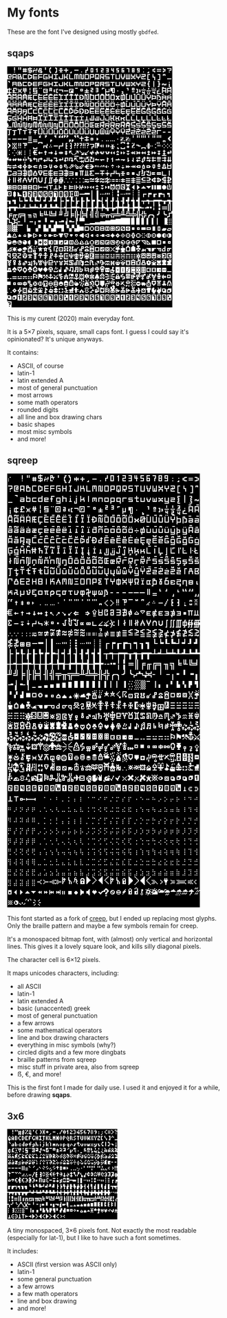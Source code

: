 My fonts
========

These are the font I've designed using mostly `gbdfed`.


sqaps
-----

![sqaps image](sqaps/sqaps.png)

This is my curent (2020) main everyday font.

It is a 5×7 pixels, square, small caps font.
I guess I could say it's opinionated?
It's unique anyways.

It contains:

- ASCII, of course
- latin-1
- latin extended A
- most of general punctuation
- most arrows
- some math operators
- rounded digits
- all line and box drawing chars
- basic shapes
- most misc symbols
- and more!


sqreep
------

![sqreep image](sqreep/sqreep.png)

This font started as a fork of [creep], but I ended up replacing most glyphs.
Only the braille pattern and maybe a few symbols remain for creep.

It's a monospaced bitmap font, with (almost) only vertical and horizontal lines.
This gives it a lovely square look, and kills silly diagonal pixels.

The character cell is 6×12 pixels.

It maps unicodes characters, including:

- all ASCII
- latin-1
- latin extended A
- basic (unaccented) greek
- most of general punctuation
- a few arrows
- some mathematical operators
- line and box drawing characters
- everything in misc symbols (why?)
- circled digits and a few more dingbats
- braille patterns from sqreep
- misc stuff in private area, also from sqreep
- ẞ, €, and more!

This is the first font I made for daily use.
I used it and enjoyed it for a while, before drawing **sqaps**.

[creep]: https://github.com/romeovs/creep


3x6
---

![3x6 image](3x6/3x6.png)

A tiny monospaced, 3×6 pixels font.
Not exactly the most readable (especially for lat-1),
but I like to have such a font sometimes.

It includes:

- ASCII (first version was ASCII only)
- latin-1
- some general punctuation
- a few arrows
- a few math operators
- line and box drawing
- and more!


